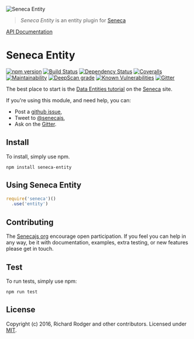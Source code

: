 ![Seneca Entity](http://senecajs.org/files/assets/seneca-logo.png)

> _Seneca Entity_ is an entity plugin for [Seneca](http://senecajs.org)

[API Documentation](API.md)

# Seneca Entity
[![npm version][npm-badge]][npm-url]
[![Build Status][travis-badge]][travis-url]
[![Dependency Status][david-badge]][david-url]
[![Coveralls][BadgeCoveralls]][Coveralls]
[![Maintainability](https://api.codeclimate.com/v1/badges/a285dd6eeb3cbcf39f38/maintainability)](https://codeclimate.com/github/senecajs/seneca-entity/maintainability)
[![DeepScan grade](https://deepscan.io/api/teams/5016/projects/11814/branches/175620/badge/grade.svg)](https://deepscan.io/dashboard#view=project&tid=5016&pid=11814&bid=175620)
[![Known Vulnerabilities](https://snyk.io/test/github/senecajs/seneca-entity/badge.svg?targetFile=package.json)](https://snyk.io/test/github/senecajs/seneca-entity?targetFile=package.json)
[![Gitter][gitter-badge]][gitter-url]


The best place to start is
the [Data Entities tutorial](http://senecajs.org/docs/tutorials/understanding-data-entities.html)
on the [Seneca](http://senecajs.org/) site.


If you're using this module, and need help, you can:

- Post a [github issue][],
- Tweet to [@senecajs][],
- Ask on the [Gitter][gitter-url].


## Install
To install, simply use npm.


```
npm install seneca-entity
```


## Using Seneca Entity

```js
require('seneca')()
  .use('entity')
```


## Contributing
The [Senecajs org][] encourage open participation. If you feel you can help in any way, be it with
documentation, examples, extra testing, or new features please get in touch.

## Test
To run tests, simply use npm:

```
npm run test
```

## License
Copyright (c) 2016, Richard Rodger and other contributors.
Licensed under [MIT][].

[travis-badge]: https://travis-ci.org/senecajs/seneca-entity.svg
[travis-url]: https://travis-ci.org/senecajs/seneca-entity
[npm-badge]: https://badge.fury.io/js/seneca-entity.svg
[npm-url]: https://badge.fury.io/js/seneca-entity
[david-badge]: https://david-dm.org/senecajs/seneca-entity.svg
[david-url]: https://david-dm.org/senecajs/seneca-entity
[coveralls-badge]:https://coveralls.io/repos/senecajs/seneca-entity/badge.svg?branch=master&service=github
[coveralls-url]: https://coveralls.io/github/senecajs/seneca-entity?branch=master
[github issue]: https://github.com/senecajs/seneca-entity/issues
[@senecajs]: http://twitter.com/senecajs
[gitter-badge]: https://badges.gitter.im/Join%20Chat.svg
[gitter-url]: https://gitter.im/senecajs/seneca
[Senecajs org]: https://github.com/senecajs/
[Coveralls]: https://coveralls.io/github/senecajs/seneca-entity?branch=master
[BadgeCoveralls]: https://coveralls.io/repos/github/senecajs/seneca-entity/badge.svg?branch=master
[MIT]: ./LICENSE
